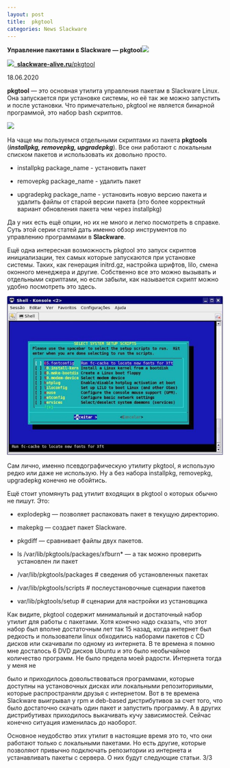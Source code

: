 ```yaml
---
layout: post
title:  pkgtool
categories: News Slackware
---
```


**Управление пакетами в Slackware — pkgtool![](/image/pkgtool/Aspose.Words.753694e3-af30-4e11-b4d8-c8a51210790d.001.png)**

![](/image/pkgtool/Aspose.Words.753694e3-af30-4e11-b4d8-c8a51210790d.002.png)[` `**slackware-alive.ru**/pkgtool](https://slackware-alive.ru/pkgtool/)

18.06.2020

**pkgtool** — это основная утилита управления пакетам в Slackware Linux. Она запускается при установке системы, но её так же можно запустить и после установки. Что примечательно, pkgtool не является бинарной программой, это набор bash скриптов.

![](/image/pkgtool/Aspose.Words.753694e3-af30-4e11-b4d8-c8a51210790d.003.png)

На чаще мы пользуемся отдельными скриптами из пакета **pkgtools** (***installpkg, removepkg, upgradepkg***). Все они работают с локальным списком пакетов и использовать их довольно просто.

- installpkg package\_name - установить пакет 

- removepkg package\_name - удалить пакет 

- upgradepkg package\_name - установить новую версию пакета и удалить файлы от старой версии пакета (это более корректный вариант обновления пакета чем через installpkg)

Да у них есть ещё опции, но их не много и легко посмотреть в справке. Суть этой серии статей дать именно обзор инструментов по управлению программами в **Slackware**.

Ещё одна интересная возможность pkgtool это запуск скриптов инициализации, тех самых которые запускаются при установке системы. Таких, как генерация initrd.gz, настройка шрифтов, lilo, смена оконного менеджера и другие. Собственно все это можно вызывать и отдельными скриптами, но если забыли, как называется скрипт можно удобно посмотреть это здесь.

![](/image/pkgtool/Aspose.Words.753694e3-af30-4e11-b4d8-c8a51210790d.004.jpeg)

Сам лично, именно псевдографическую утилиту pkgtool, я использую редко или даже не использую. Ну а без набора installpkg, removepkg, upgradepkg конечно не обойтись.

Ещё стоит упомянуть рад утилит входящих в pkgtool о которых обычно не пишут. Это:

- explodepkg — позволяет распаковать пакет в текущую директорию.
- makepkg — создает пакет Slackware.
- pkgdiff — сравнивает файлы двух пакетов.
- ls /var/lib/pkgtools/packages/xfburn\* — а так можно проверить установлен ли пакет

- /var/lib/pkgtools/packages  # сведения об установленных пакетах 

- /var/lib/pkgtools/scripts   # послеустановочные сценарии пакетов 

- var/lib/pkgtools/setup     # сценарии для настройки из установщика

Как видите, pkgtool содержит минимальный и достаточный набор утилит для работы с пакетами. Хотя конечно надо сказать, что этот набор был вполне достаточным лет так 15 назад, когда интернет был редкость и пользователи linux обходились наборами пакетов с CD дисков или скачивали по одному из интернета. В те времена я помню мне досталось 6 DVD дисков Ubuntu и это было необычайное количество программ. Не было предела моей радости. Интернета тогда у меня не

было и приходилось довольствоваться программами, которые доступны на установочных дисках или локальными репозиторияыми, которые распространяли друзья с интернетом. Вот в те времена Slackware выигрывал у rpm и deb-based дистрибутивов за счет того, что было достаточно скачать один пакет и запустить программу. А в других дистрибутивах приходилось выкачивать кучу зависимостей. Сейчас конечно ситуация изменилась до наоборот.

Основное неудобство этих утилит в настоящие время это то, что они работают только с локальными пакетами. Но есть другие, которые позволяют привычно подключать репозитории из интернета и устанавливать пакеты с сервера. О них будут следующие статьи.
3/3
